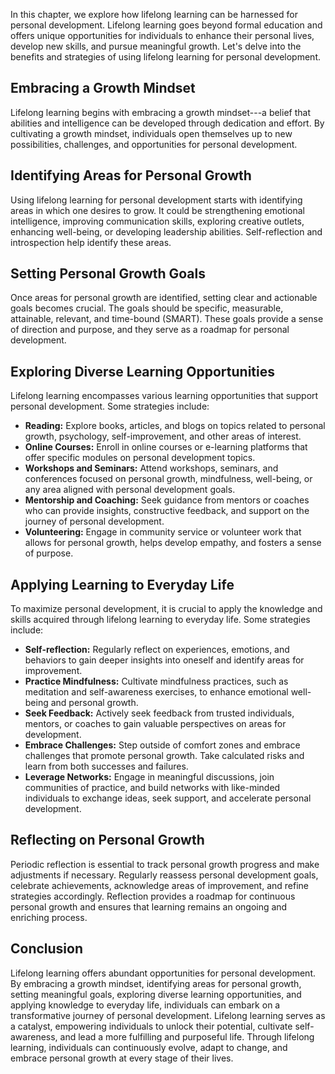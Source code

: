 
In this chapter, we explore how lifelong learning can be harnessed for personal development. Lifelong learning goes beyond formal education and offers unique opportunities for individuals to enhance their personal lives, develop new skills, and pursue meaningful growth. Let's delve into the benefits and strategies of using lifelong learning for personal development.

Embracing a Growth Mindset
--------------------------

Lifelong learning begins with embracing a growth mindset---a belief that abilities and intelligence can be developed through dedication and effort. By cultivating a growth mindset, individuals open themselves up to new possibilities, challenges, and opportunities for personal development.

Identifying Areas for Personal Growth
-------------------------------------

Using lifelong learning for personal development starts with identifying areas in which one desires to grow. It could be strengthening emotional intelligence, improving communication skills, exploring creative outlets, enhancing well-being, or developing leadership abilities. Self-reflection and introspection help identify these areas.

Setting Personal Growth Goals
-----------------------------

Once areas for personal growth are identified, setting clear and actionable goals becomes crucial. The goals should be specific, measurable, attainable, relevant, and time-bound (SMART). These goals provide a sense of direction and purpose, and they serve as a roadmap for personal development.

Exploring Diverse Learning Opportunities
----------------------------------------

Lifelong learning encompasses various learning opportunities that support personal development. Some strategies include:

* **Reading:** Explore books, articles, and blogs on topics related to personal growth, psychology, self-improvement, and other areas of interest.
* **Online Courses:** Enroll in online courses or e-learning platforms that offer specific modules on personal development topics.
* **Workshops and Seminars:** Attend workshops, seminars, and conferences focused on personal growth, mindfulness, well-being, or any area aligned with personal development goals.
* **Mentorship and Coaching:** Seek guidance from mentors or coaches who can provide insights, constructive feedback, and support on the journey of personal development.
* **Volunteering:** Engage in community service or volunteer work that allows for personal growth, helps develop empathy, and fosters a sense of purpose.

Applying Learning to Everyday Life
----------------------------------

To maximize personal development, it is crucial to apply the knowledge and skills acquired through lifelong learning to everyday life. Some strategies include:

* **Self-reflection:** Regularly reflect on experiences, emotions, and behaviors to gain deeper insights into oneself and identify areas for improvement.
* **Practice Mindfulness:** Cultivate mindfulness practices, such as meditation and self-awareness exercises, to enhance emotional well-being and personal growth.
* **Seek Feedback:** Actively seek feedback from trusted individuals, mentors, or coaches to gain valuable perspectives on areas for development.
* **Embrace Challenges:** Step outside of comfort zones and embrace challenges that promote personal growth. Take calculated risks and learn from both successes and failures.
* **Leverage Networks:** Engage in meaningful discussions, join communities of practice, and build networks with like-minded individuals to exchange ideas, seek support, and accelerate personal development.

Reflecting on Personal Growth
-----------------------------

Periodic reflection is essential to track personal growth progress and make adjustments if necessary. Regularly reassess personal development goals, celebrate achievements, acknowledge areas of improvement, and refine strategies accordingly. Reflection provides a roadmap for continuous personal growth and ensures that learning remains an ongoing and enriching process.

Conclusion
----------

Lifelong learning offers abundant opportunities for personal development. By embracing a growth mindset, identifying areas for personal growth, setting meaningful goals, exploring diverse learning opportunities, and applying knowledge to everyday life, individuals can embark on a transformative journey of personal development. Lifelong learning serves as a catalyst, empowering individuals to unlock their potential, cultivate self-awareness, and lead a more fulfilling and purposeful life. Through lifelong learning, individuals can continuously evolve, adapt to change, and embrace personal growth at every stage of their lives.
